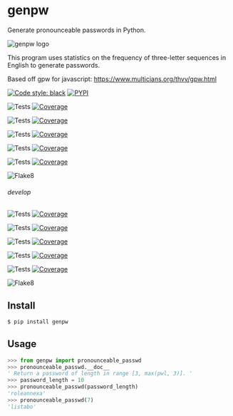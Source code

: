 # genpw
Generate pronounceable passwords in Python.

![genpw logo](https://docs.arrai-dev.com/genpw/readme/genpw.png) 

This program uses statistics on the frequency of three-letter sequences in English to generate passwords.

Based off gpw for javascript: https://www.multicians.org/thvv/gpw.html

[![Code style: black](https://img.shields.io/badge/code%20style-black-000000.svg?style=for-the-badge)](https://github.com/psf/black) [![PYPI](https://img.shields.io/pypi/v/genpw?style=for-the-badge)](https://pypi.org/project/genpw/)

![Tests](https://docs.arrai-dev.com/genpw/artifacts/main/python310.svg) [![Coverage](https://docs.arrai-dev.com/genpw/artifacts/master/python310.coverage.svg)](https://docs.arrai-dev.com/genpw/artifacts/master/htmlcov_python310/)

![Tests](https://docs.arrai-dev.com/genpw/artifacts/main/python39.svg) [![Coverage](https://docs.arrai-dev.com/genpw/artifacts/master/python39.coverage.svg)](https://docs.arrai-dev.com/genpw/artifacts/master/htmlcov_python39/)

![Tests](https://docs.arrai-dev.com/genpw/artifacts/main/python38.svg) [![Coverage](https://docs.arrai-dev.com/genpw/artifacts/master/python38.coverage.svg)](https://docs.arrai-dev.com/genpw/artifacts/master/htmlcov_python38/)

![Tests](https://docs.arrai-dev.com/genpw/artifacts/main/python37.svg) [![Coverage](https://docs.arrai-dev.com/genpw/artifacts/master/python37.coverage.svg)](https://docs.arrai-dev.com/genpw/artifacts/master/htmlcov_python37/)

![Tests](https://docs.arrai-dev.com/genpw/artifacts/main/python36.svg) [![Coverage](https://docs.arrai-dev.com/genpw/artifacts/master/python36.coverage.svg)](https://docs.arrai-dev.com/genpw/artifacts/master/htmlcov_python36/)

![Flake8](https://docs.arrai-dev.com/genpw/artifacts/main/flake8.svg)

###### develop

![Tests](https://docs.arrai-dev.com/genpw/artifacts/develop/python310.svg) [![Coverage](https://docs.arrai-dev.com/genpw/artifacts/develop/python310.coverage.svg)](https://docs.arrai-dev.com/genpw/artifacts/develop/htmlcov_python310/)

![Tests](https://docs.arrai-dev.com/genpw/artifacts/develop/python39.svg) [![Coverage](https://docs.arrai-dev.com/genpw/artifacts/develop/python39.coverage.svg)](https://docs.arrai-dev.com/genpw/artifacts/develop/htmlcov_python39/)

![Tests](https://docs.arrai-dev.com/genpw/artifacts/develop/python38.svg) [![Coverage](https://docs.arrai-dev.com/genpw/artifacts/develop/python38.coverage.svg)](https://docs.arrai-dev.com/genpw/artifacts/develop/htmlcov_python38/)

![Tests](https://docs.arrai-dev.com/genpw/artifacts/develop/python37.svg) [![Coverage](https://docs.arrai-dev.com/genpw/artifacts/develop/python37.coverage.svg)](https://docs.arrai-dev.com/genpw/artifacts/develop/htmlcov_python37/)

![Tests](https://docs.arrai-dev.com/genpw/artifacts/develop/python36.svg) [![Coverage](https://docs.arrai-dev.com/genpw/artifacts/develop/python36.coverage.svg)](https://docs.arrai-dev.com/genpw/artifacts/develop/htmlcov_python36/)

![Flake8](https://docs.arrai-dev.com/genpw/artifacts/develop/flake8.svg)

## Install

```bash
$ pip install genpw
```

## Usage

```python
>>> from genpw import pronounceable_passwd
>>> pronounceable_passwd.__doc__
' Return a password of length in range [3, max(pwl, 3)]. '
>>> password_length = 10
>>> pronounceable_passwd(password_length)
'roleannexa'
>>> pronounceable_passwd(7)
'listabo'
```
